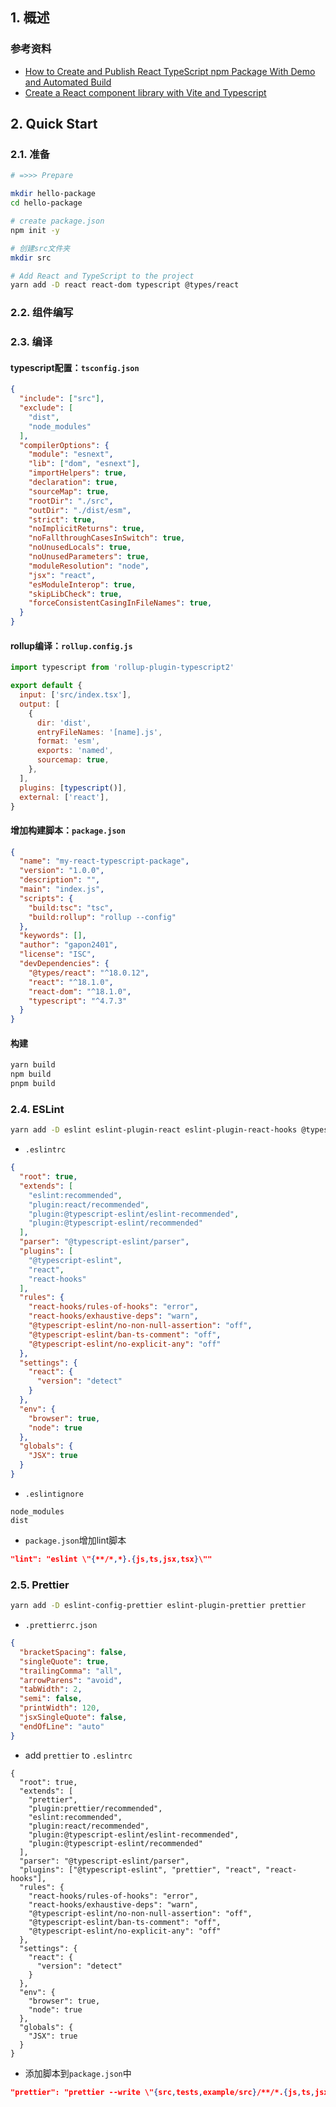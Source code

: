 ## 1. 概述

### 参考资料
- [How to Create and Publish React TypeScript npm Package With Demo and Automated Build](https://betterprogramming.pub/how-to-create-and-publish-react-typescript-npm-package-with-demo-and-automated-build-80c40ec28aca)
- [Create a React component library with Vite and Typescript](https://dev.to/nicolaserny/create-a-react-component-library-with-vite-and-typescript-1ih9)

## 2. Quick Start

### 2.1. 准备

```sh
# =>>> Prepare

mkdir hello-package
cd hello-package

# create package.json
npm init -y

# 创建src文件夹
mkdir src

# Add React and TypeScript to the project
yarn add -D react react-dom typescript @types/react
```
### 2.2. 组件编写

### 2.3. 编译

#### typescript配置：`tsconfig.json`

```json
{
  "include": ["src"],
  "exclude": [
    "dist",
    "node_modules"
  ],
  "compilerOptions": {
    "module": "esnext",
    "lib": ["dom", "esnext"],
    "importHelpers": true,
    "declaration": true,
    "sourceMap": true,
    "rootDir": "./src",
    "outDir": "./dist/esm",
    "strict": true,
    "noImplicitReturns": true,
    "noFallthroughCasesInSwitch": true,
    "noUnusedLocals": true,
    "noUnusedParameters": true,
    "moduleResolution": "node",
    "jsx": "react",
    "esModuleInterop": true,
    "skipLibCheck": true,
    "forceConsistentCasingInFileNames": true,
  }
}
```
#### rollup编译：`rollup.config.js`

```js
import typescript from 'rollup-plugin-typescript2'

export default {
  input: ['src/index.tsx'],
  output: [
    {
      dir: 'dist',
      entryFileNames: '[name].js',
      format: 'esm',
      exports: 'named',
      sourcemap: true,
    },
  ],
  plugins: [typescript()],
  external: ['react'],
}
```

#### 增加构建脚本：`package.json`

```json
{
  "name": "my-react-typescript-package",
  "version": "1.0.0",
  "description": "",
  "main": "index.js",
  "scripts": {
    "build:tsc": "tsc",
    "build:rollup": "rollup --config"
  },
  "keywords": [],
  "author": "gapon2401",
  "license": "ISC",
  "devDependencies": {
    "@types/react": "^18.0.12",
    "react": "^18.1.0",
    "react-dom": "^18.1.0",
    "typescript": "^4.7.3"
  }
}
```

#### 构建
```sh
yarn build
npm build
pnpm build
```

### 2.4. ESLint

```sh
yarn add -D eslint eslint-plugin-react eslint-plugin-react-hooks @typescript-eslint/eslint-plugin @typescript-eslint/parser
```
- `.eslintrc`
```json
{
  "root": true,
  "extends": [
    "eslint:recommended",
    "plugin:react/recommended",
    "plugin:@typescript-eslint/eslint-recommended",
    "plugin:@typescript-eslint/recommended"
  ],
  "parser": "@typescript-eslint/parser",
  "plugins": [
    "@typescript-eslint",
    "react",
    "react-hooks"
  ],
  "rules": {
    "react-hooks/rules-of-hooks": "error",
    "react-hooks/exhaustive-deps": "warn",
    "@typescript-eslint/no-non-null-assertion": "off",
    "@typescript-eslint/ban-ts-comment": "off",
    "@typescript-eslint/no-explicit-any": "off"
  },
  "settings": {
    "react": {
      "version": "detect"
    }
  },
  "env": {
    "browser": true,
    "node": true
  },
  "globals": {
    "JSX": true
  }
}
```
- `.eslintignore`
```
node_modules  
dist
```
- `package.json`增加lint脚本
```json
"lint": "eslint \"{**/*,*}.{js,ts,jsx,tsx}\""
```

### 2.5. Prettier

```sh
yarn add -D eslint-config-prettier eslint-plugin-prettier prettier
```
- `.prettierrc.json`
```json
{
  "bracketSpacing": false,
  "singleQuote": true,
  "trailingComma": "all",
  "arrowParens": "avoid",
  "tabWidth": 2,
  "semi": false,
  "printWidth": 120,
  "jsxSingleQuote": false,
  "endOfLine": "auto"
}
```
- add `prettier` to `.eslintrc`
```
{
  "root": true,
  "extends": [
    "prettier",
    "plugin:prettier/recommended",
    "eslint:recommended",
    "plugin:react/recommended",
    "plugin:@typescript-eslint/eslint-recommended",
    "plugin:@typescript-eslint/recommended"
  ],
  "parser": "@typescript-eslint/parser",
  "plugins": ["@typescript-eslint", "prettier", "react", "react-hooks"],
  "rules": {
    "react-hooks/rules-of-hooks": "error",
    "react-hooks/exhaustive-deps": "warn",
    "@typescript-eslint/no-non-null-assertion": "off",
    "@typescript-eslint/ban-ts-comment": "off",
    "@typescript-eslint/no-explicit-any": "off"
  },
  "settings": {
    "react": {
      "version": "detect"
    }
  },
  "env": {
    "browser": true,
    "node": true
  },
  "globals": {
    "JSX": true
  }
}
```
- 添加脚本到`package.json`中
```json
"prettier": "prettier --write \"{src,tests,example/src}/**/*.{js,ts,jsx,tsx}\""
```
